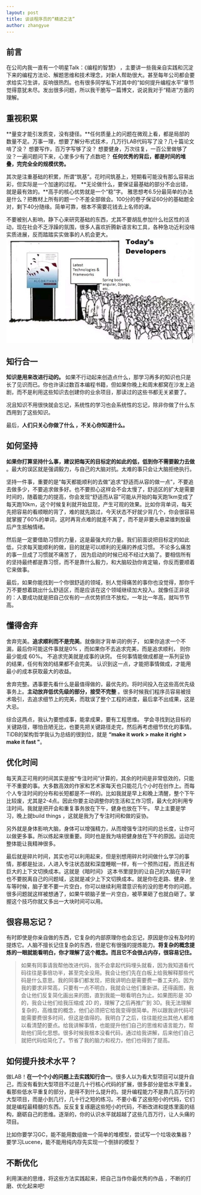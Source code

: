 ```yaml
---
layout: post
title: 谈谈程序员的“精进之法”
author: zhangyue
---
```


## 前言
在公司内我一直有一个明星Talk：《编程的智慧》 ，主要讲一些我亲自实践和沉淀下来的编程方法论、解题思维和技术理念，对新人帮助很大。甚至每年公司都会要求给实习生讲，反响很热烈。也有很多同学私下对其中的“如何提升编程水平”章节觉得意犹未尽。发出很多问题，所以我干脆写一篇博文，说说我对于“精进”方面的理解。

## 重视积累
**量变才能引发质变，没有捷径。**任何质量上的问题在微观上看，都是局部的数量不足。万事一理，想要了解分布式技术，几万行LAB代码写了没？几十篇论文啃了没？ 想要写作，百万字写够了没？ 想要健身，万次往复，一百公里做够了没？一遍问题问下来，心里多少有了点数吧？
**任何优秀的背后，都是时间的堆叠，完完全全的规模优势。**

其次是注重基础的积累，所谓“筑基”。花时间筑基上，短期看可能没有那么容易出彩，但实际是一个加速的过程。 **无论做什么，要保证最基础的部分不会出错，就是最有效的。**高手的核心优势就是一个“稳”字。 雅思想考6.5分最简单的办法是什么？把教材上所有的题一个不差全部做会。100分的卷子保证60分的基础题全对，剩下40分随缘。简单可靠，根本不需要花钱去上名师的课。 

不要被别人影响，静下心来研究基础的东西，尤其不要胡乱参加什么社区性的活动，现在社会不乏浮躁的氛围，很多人喜欢折腾新语言和工具，各种急功近利没啥实质进展，反而踏踏实实做事的人机会更大。
![](/assets/img/blog/2019-04-06-make-greate-improve.png)
## 知行合一
**知识是用来改进行动的。** 如果不行动起来创造点什么，那学习再多的知识也只是长了见识而已。你也许读过数百本编程书籍，但如果你晚上和周末都窝在沙发上追剧，而不是利用这些知识去创建你的业余项目，那读过的这些书都无关紧要了。

况且知识不用很快就会忘记，系统性的学习也会系统性的忘记，除非你做了什么东西用到了这些知识。

最后，**人们只关心你做了什么 ，不关心你知道什么。**

## 如何坚持
**如果你打算坚持什么事，建议把每天的目标定的如此的低，低到你不需要毅力去做** 。最大的误区就是强调毅力，与自己的大脑对抗。太难的事只会让大脑拒绝执行。

坚持一件事，重要的是“每天都能顺利的去做”追求“舒适而从容的做一点”，不要追去做多少，不要追求做多好。也不要担心这样会不会太慢了，舒适区的扩大是需要时间的，随着能力的提高，你会发现“舒适而从容”可能从开始的每天跑1km变成了每天跑10km，这个时候复利就开始显现，产生可观的效果。比如你背单词，每天先把容易的看顺眼的背了，难的就先跳过，今天状态不好就少背几个，你会很容易就掌握了60%的单词，这时再背点难的就差不离了，而不是非要头悬梁锥刺股最后产生抵触情绪。  

然后是一定要借助习惯的力量，这是最强大的力量。我们前面说把目标定的如此低，只求每天能顺利的做，目的就是可以顺利的无痛的养成习惯。 不论多么痛苦的事一旦成了习惯就不痛苦了， 因为启动的时候已经不经过大脑了。要相信所有的坚持最终都是靠习惯，而不是靠什么毅力，和大脑较劲你肯定输，你反而要顺着它来做事。

最后，如果你能找到一个你很舒适的领域，别人觉得痛苦的事你也没觉得，那你千万不要想着跳出什么舒适区，而是应该在这个领域继续加大投入。就像任正非说的：人要成功就是把自己仅有的一点优势抓住不放松，一年比一年高，就叫节节高。

## 懂得舍弃
舍弃完美。**追求顺利而不是完美**。就像刚才背单词的例子， 如果你追求一个不漏，最后你可能这件事就是0% ，而如果你不去追求完美，而是追求顺利， 则你最少能成 60%。 不追求完美就是成事的诀窍。 任何事情能做成都是一系列妥协的结果，任何有效的结果都不会完美。 认识到这一点，才能把事情做成，才能用最小的成本获取最大的收益。

舍弃完整。遇事要先看什么是最值得做的，最优先的。将时间投入在这些高优先级事务上。**主动放弃低优先级的部分，接受不完整** 。很多时候我们程序员容易被技术吸引，去追求细节上的完美，而耽误了整个工程的进度，最后拿不出成果，这是大忌。

综合这两点，我认为要想成事，能拿成果，要有工程思维。 学会寻找到达目标的关键路径，哪怕丑陋无比，也要先把关键路径走完，然后再考虑细节优化的事情。TiDB的架构哲学我认为总结的很到位，就是 **“make it work > make it right > make it fast "**。 

## 优化时间
每天真正可用的时间其实是按“专注时间”计算的，其余的时间是非常低效的，只能干不重要的事。大多数高效的作家和艺术家每天也只能花几个小时在创作上。而每个人专注时间的分布和长短都是不一样的。比如我就是早上和晚上清醒，整个下午比较废，尤其是2-4点。因此你要主动调整你的生活和工作习惯，最大化的利用专注时间。我就是把开会和重复事务放在下午，健身也放在下午。 早上主要是学习，晚上就build things ，这就是我为了专注时间和做的妥协。 

另外就是身体影响大脑，身体可以增强精力，从而增强专注时间的总长度，让你可以做更多事。所以练起来很重要。同时也是我为啥把健身放在下午的原因。运动完整体能让我精神很多。

最后就是碎片时间，其实也可以利用起来，但是别想用碎片时间做什么学习的事情，那都是扯淡，人进入专注状态就和深度睡眠一样，有一个预热过程，而且还有巨大的上下文切换成本。这就是《暗时间》 这本书里提到的让自己的大脑在平时也不要脱离自己的问题域，这就是减少上下文切换成本。就是你在走路、健身、坐车等时候，脑子里不要一片空白，你可以继续利用潜意识有的没的思考你的问题。 很多问题就这样被想通了，如果牛顿脑子里一片空白，被苹果砸了也就白砸了。掌握这个技巧你就又多出一大块时间可以用。

## 很容易忘记？
有时即使是你亲自做的东西，它复杂的内部原理你也会忘记，原因是你没有及时的提炼它。人脑不擅长记住复杂的东西，但是它有很强的提炼能力。**将复杂的概念提炼的一眼就能看明白，你才理解了这个概念。而且它不会很占内存，很容易记住。**

>如果有同事请我帮他改进代码，我不会拿起代码埋头就看，因为我知道看代码往往是事倍功半，甚至完全没用。我会让他们先在白板上给我解释那些代码是什么意思。我的同事们都发现，把我讲明白是需要费一番工夫的。因为我的要求非常高，只要有一点不明白，我就会让他们重新讲。还得画图，我会让他们反复简化画出来的图，直到我能一眼看明白为止。如果图形是 3D 的，我会让他们给我压缩成 2D 的，理解了之后再推广到 3D。我无法理解复杂的，高维度的概念，他们必须把它给我变得很简单。所以跟我讲代码可能需要费很多时间，但这是值得的。我明白了之后，往往能挖出其他人都难以看清楚的要点。给我讲解事情，也能提升他们自己的思维和语言能力，帮助他们简化思想。很多时候我根本没看代码，通过给我讲解，后来他们自己就把代码给简化了。节省了我的脑力和视力，他们也得到了提高。

## 如何提升技术水平？
做LAB！**在一个个小的问题上去实践知行合一**。很多人以为看大型项目可以提升自己，而没有看到大型项目不过是几十行核心代码的扩展，很多部分是低水平重复。看那些低水平重复的部分，是得不到什么提升的。提升编程能力不是靠几百万行的大型项目，而是小到几行，几十行之短的练习。不要小看了这些短小的代码，它们就是编程最精髓的东西。反反复复琢磨这些短小的代码，不断改进和提炼里面的结构，磨砺自己的思维。逐渐的，你的认识水平就超越了这些几百万行，让人头痛的项目。

比如你要学习GC，能不能用数组做一个简单的堆模型，尝试写一个垃圾收集器？ 要学习Lucene，能不能用纯内存先实现一个倒排的模型？

## 不断优化
利用演进的思维，将这些方法实践起来，把自己当作你最优秀的作品 ，不断的打磨、优化起来吧!
